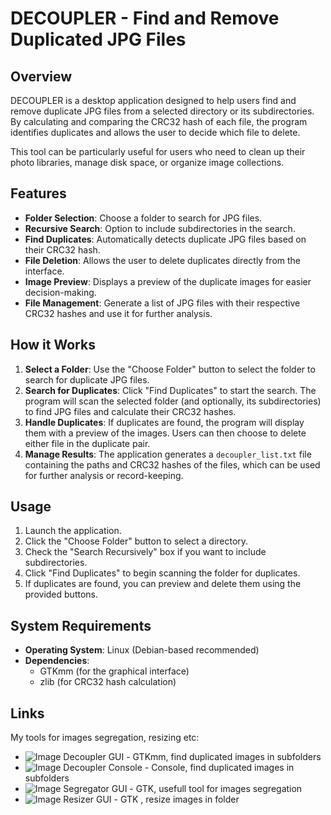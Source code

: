 # DECOUPLER - Find and Remove Duplicated JPG Files

## Overview

DECOUPLER is a desktop application designed to help users find and remove duplicate JPG files from a selected directory or its subdirectories. By calculating and comparing the CRC32 hash of each file, the program identifies duplicates and allows the user to decide which file to delete.

This tool can be particularly useful for users who need to clean up their photo libraries, manage disk space, or organize image collections.

## Features

- **Folder Selection**: Choose a folder to search for JPG files.
- **Recursive Search**: Option to include subdirectories in the search.
- **Find Duplicates**: Automatically detects duplicate JPG files based on their CRC32 hash.
- **File Deletion**: Allows the user to delete duplicates directly from the interface.
- **Image Preview**: Displays a preview of the duplicate images for easier decision-making.
- **File Management**: Generate a list of JPG files with their respective CRC32 hashes and use it for further analysis.

## How it Works

1. **Select a Folder**: Use the "Choose Folder" button to select the folder to search for duplicate JPG files.
2. **Search for Duplicates**: Click "Find Duplicates" to start the search. The program will scan the selected folder (and optionally, its subdirectories) to find JPG files and calculate their CRC32 hashes.
3. **Handle Duplicates**: If duplicates are found, the program will display them with a preview of the images. Users can then choose to delete either file in the duplicate pair.
4. **Manage Results**: The application generates a `decoupler_list.txt` file containing the paths and CRC32 hashes of the files, which can be used for further analysis or record-keeping.

## Usage

1. Launch the application.
2. Click the "Choose Folder" button to select a directory.
3. Check the "Search Recursively" box if you want to include subdirectories.
4. Click "Find Duplicates" to begin scanning the folder for duplicates.
5. If duplicates are found, you can preview and delete them using the provided buttons.

## System Requirements

- **Operating System**: Linux (Debian-based recommended)
- **Dependencies**:
  - GTKmm (for the graphical interface)
  - zlib (for CRC32 hash calculation)

## Links

My tools for images segregation, resizing etc:

* ![Image Decoupler GUI](https://github.com/marcin-filipiak/gtkmm_ImageDecoupler) - GTKmm, find duplicated images in subfolders
* ![Image Decoupler Console](https://github.com/marcin-filipiak/cpp_ImageDecoupler) - Console, find duplicated images in subfolders
* ![Image Segregator GUI](https://github.com/marcin-filipiak/gtk_ImageSegregator) - GTK, usefull tool for images segregation
* ![Image Resizer GUI](https://github.com/marcin-filipiak/gtk_ImageResizer) - GTK , resize images in folder
